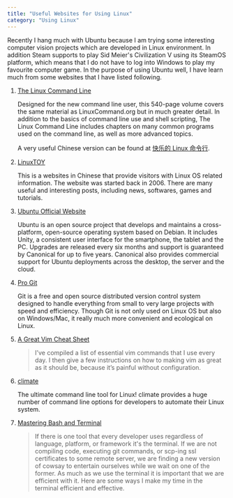 ```yaml
---
title: "Useful Websites for Using Linux"
category: "Using Linux"
---
```


Recently I hang much with Ubuntu because I am trying some interesting computer vision projects which are developed in Linux environment. In addition Steam supports to play Sid Meier's Civilization V using its SteamOS platform, which means that I do not have to log into Windows to play my favourite computer game. In the purpose of using Ubuntu well, I have learn much from some websites that I have listed following.

1. [The Linux Command Line](http://linuxcommand.org/index.php)

    Designed for the new command line user, this 540-page volume covers the same material as LinuxCommand.org but in much greater detail. In addition to the basics of command line use and shell scripting, The Linux Command Line includes chapters on many common programs used on the command line, as well as more advanced topics.

    A very useful Chinese version can be found at [快乐的 Linux 命令行](http://billie66.github.io/TLCL/).

2. [LinuxTOY](https://linuxtoy.org/)

    This is a websites in Chinese that provide visitors with Linux OS related information. The website was started back in 2006. There are many useful and interesting posts, including news, softwares, games and tutorials.

3. [Ubuntu Official Website](https://www.ubuntu.com/global)

    Ubuntu is an open source project that develops and maintains a cross-platform, open-source operating system based on Debian. It includes Unity, a consistent user interface for the smartphone, the tablet and the PC. Upgrades are released every six months and support is guaranteed by Canonical for up to five years. Canonical also provides commercial support for Ubuntu deployments across the desktop, the server and the cloud.

4. [Pro Git](https://git-scm.com/book/en/v2)

    Git is a free and open source distributed version control system designed to handle everything from small to very large projects with speed and efficiency. Though Git is not only used on Linux OS but also on Windows/Mac, it really much more convenient and ecological on Linux. 
    
5. [A Great Vim Cheat Sheet](http://vimsheet.com/)

    >I’ve compiled a list of essential vim commands that I use every day. I then give a few instructions on how to making vim as great as it should be, because it’s painful without configuration.

6. [climate](https://github.com/adtac/climate)

    The ultimate command line tool for Linux! climate provides a huge number of command line options for developers to automate their Linux system.

7. [Mastering Bash and Terminal](https://www.blockloop.io/mastering-bash-and-terminal)

    >If there is one tool that every developer uses regardless of language, platform, or framework it's the terminal. If we are not compiling code, executing git commands, or scp-ing ssl certificates to some remote server, we are finding a new version of cowsay to entertain ourselves while we wait on one of the former. As much as we use the terminal it is important that we are efficient with it. Here are some ways I make my time in the terminal efficient and effective.